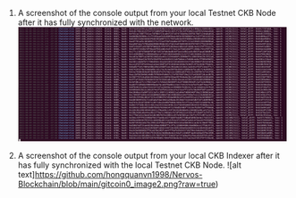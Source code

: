 1. A screenshot of the console output from your local Testnet CKB Node after it has fully synchronized with the network.
 ![alt text](https://github.com/hongquanvn1998/Nervos-Blockchain/blob/main/gitcoin0_image1.png?raw=true)


2. A screenshot of the console output from your local CKB Indexer after it has fully synchronized with the local Testnet CKB Node.
 ![alt text]https://github.com/hongquanvn1998/Nervos-Blockchain/blob/main/gitcoin0_image2.png?raw=true)
